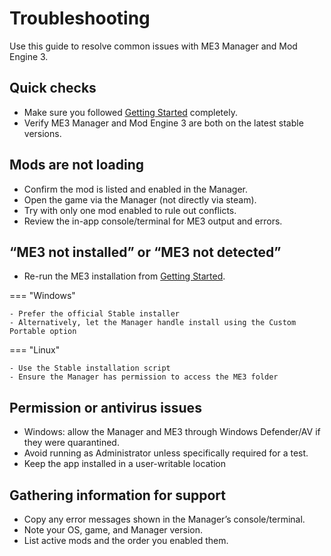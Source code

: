 # Troubleshooting

Use this guide to resolve common issues with ME3 Manager and Mod Engine 3.

## Quick checks

- Make sure you followed [Getting Started](getting-started.md) completely.
- Verify ME3 Manager and Mod Engine 3 are both on the latest stable versions.

## Mods are not loading

- Confirm the mod is listed and enabled in the Manager.
- Open the game via the Manager (not directly via steam).
- Try with only one mod enabled to rule out conflicts.
- Review the in-app console/terminal for ME3 output and errors.

## “ME3 not installed” or “ME3 not detected”

- Re-run the ME3 installation from [Getting Started](getting-started.md).

=== "Windows"

    - Prefer the official Stable installer
    - Alternatively, let the Manager handle install using the Custom Portable option

=== "Linux"

    - Use the Stable installation script
    - Ensure the Manager has permission to access the ME3 folder

## Permission or antivirus issues

- Windows: allow the Manager and ME3 through Windows Defender/AV if they were quarantined.
- Avoid running as Administrator unless specifically required for a test.
- Keep the app installed in a user-writable location

## Gathering information for support

- Copy any error messages shown in the Manager’s console/terminal.
- Note your OS, game, and Manager version.
- List active mods and the order you enabled them.

